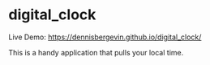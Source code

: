 # digital_clock

Live Demo: https://dennisbergevin.github.io/digital_clock/

This is a handy application that pulls your local time.

